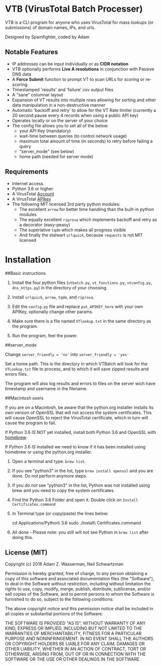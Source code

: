 # VTB (VirusTotal Batch Processer)
VTB is a CLI program for  anyone who uses VirusTotal for mass lookups (or submissions) of domain names, IPs, and urls.

Designed by Spamfighter, coded by Adam

## Notable Features

 - IP addresses can be input individually or as **CIDR notation**
 -  VTB optionally performs **Live A resolutions** in conjunction with Passive DNS data
 -  A **Force Submit** function to prompt VT to scan URLs for scoring or re-scoring.
- Timestamped 'results' and 'failure' csv output files
 - A "sane" columnar layout
 - Expansion of VT results into multiple rows allowing for sorting and other data manipulation in a non-destructive manner
 - Automatic 'backoff and retry' to allow for the VT Rate limiter (currently a 20 second pause every 4 records when using a public API key)
 - Operates locally or on the server of your choice
 - The config file allows you to set all of the below:
	 - your API Key (mandatory)
	 - wait-time between queries (to control network usage)
	 - maximum total amount of time (in seconds) to retry before failing a query
	 - "server_mode" (see below)
	 - home path (needed for server mode)

## Requirements
- Internet access.
- Python 3.6 or higher.
- A VirusTotal [Account](https://www.virustotal.com/#/join-us)
- A VirusTotal [APIkey](https://www.virustotal.com/#/settings/apikey)
- The following MIT licensed 3rd party python modules:
    - The excellent `arrow` for better time handling than the built-in python modules
    - The equally excellent `riprova` which implements backoff and retry as a decorator (easy-peasy)
    - The superlative `tqdm` which makes all progress visible 
    - And finally the stalwart `urlquick`, because `requests` is not MIT licensed 

# Installation

##Basic instructions

1) Install the four python files (`vtbatch.py`, `vt_functions.py`, `vtconfig.py`, `dns_https.py`) in the directory of your choosing.

2) Install `urlquick`, `arrow`, `tqdm`, and `riprova`.

3) Edit the `config.py` file and replace `put_APIKEY_here` with your own APIKey, optionally change other params.

4) Make sure there is a file named `VTlookup.txt` in the same directory as the program.

5) Run the program, feel the power.

##server_mode

Change `server_friendly = 'no'` into `server_friendly = 'yes'`

Set a home path. This is the directory in which VTBatch will look for the `VTLookup.txt` file to process, and to which it will save zipped results and errors files.

The program will also log results and errors to files on the server wich have timestamp and username in the filename.


##Macintosh users

If you are on a Macintosh, be aware that the python.org installer installs its own
version of OpenSSL that will not access the system certificates. This will cause OpenSSL to
reject the VirusTotal certificate, which in turn will cause the program to fail.

If Python 3.6 *IS NOT* yet installed, install both Python 3.6 and OpenSSL with [homebrew](https://brew.sh).


If Python 3.6 *IS* installed we need to know if it has been installed using homebrew or using the python.org installer.

1) Open a terminal and type: `brew list`.

2) If you see "python3" in the list, type `brew install openssl` and you are done. Do not perform anymore steps.

3) If you *do not* see "python3" in the list, Python was not installed using brew and you need to copy the system certificates.

4) Find the Python 3.6 Folder and open it. Double click on `Install Certificates.command`

5) In Terminal type (or copy/paste) the lines below:

    cd Applications/Python\ 3.6
    sudo ./Install\ Certificates.command

6) All done - Please note: you still will not see Python in `brew list` after doing this.

## License (MIT)
Copyright (c) 2018 Adam Z. Wasserman, Neil Schwartzman

Permission is hereby granted, free of charge, to any person obtaining a copy
of this software and associated documentation files (the "Software"), to deal
in the Software without restriction, including without limitation the rights
to use, copy, modify, merge, publish, distribute, sublicense, and/or sell
copies of the Software, and to permit persons to whom the Software is
furnished to do so, subject to the following conditions:

The above copyright notice and this permission notice shall be included in all
copies or substantial portions of the Software.

THE SOFTWARE IS PROVIDED "AS IS", WITHOUT WARRANTY OF ANY KIND, EXPRESS OR
IMPLIED, INCLUDING BUT NOT LIMITED TO THE WARRANTIES OF MERCHANTABILITY,
FITNESS FOR A PARTICULAR PURPOSE AND NONINFRINGEMENT. IN NO EVENT SHALL THE
AUTHORS OR COPYRIGHT HOLDERS BE LIABLE FOR ANY CLAIM, DAMAGES OR OTHER
LIABILITY, WHETHER IN AN ACTION OF CONTRACT, TORT OR OTHERWISE, ARISING FROM,
OUT OF OR IN CONNECTION WITH THE SOFTWARE OR THE USE OR OTHER DEALINGS IN THE
SOFTWARE.